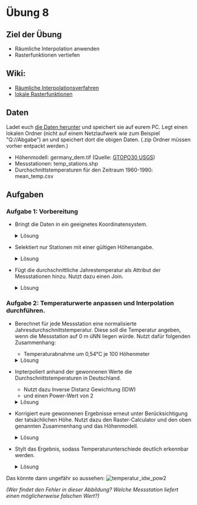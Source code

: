 # Übung 8
## Ziel der Übung
* Räumliche Interpolation anwenden
* Rasterfunktionen vertiefen

## Wiki:
* [Räumliche Interpolationsverfahren](/exercise_8/qgis-Räumliche-Interpolationsverfahren)
* [lokale Rasterfunktionen](/exercise_6/qgis-Konvertierung)


## Daten
Ladet euch [die Daten herunter](https://courses.gistools.geog.uni-heidelberg.de/giscience/gis-einfuehrung/-/raw/master/exercise_08/exercise_08_data.zip) und speichert sie auf eurem PC. Legt einen lokalen Ordner (nicht auf einem Netzlaufwerk wie zum Beispiel "Q://Abgabe") an und speichert dort die obigen Daten. (.zip Ordner müssen vorher entpackt werden.)
* Höhenmodell: germany_dem.tif (Quelle: [GTOPO30 USGS](https://www.usgs.gov/centers/eros/science/usgs-eros-archive-digital-elevation-global-30-arc-second-elevation-gtopo30?qt-science_center_objects=0#qt-science_center_objects))
* Messstationen: temp_stations.shp
* Durchschnittstemperaturen für den Zeitraum 1960-1990: mean_temp.csv

## Aufgaben
### Aufgabe 1: Vorbereitung
* Bringt die Daten in ein geeignetes Koordinatensystem.

  <details>
  <summary>Lösung</summary>
    <br/>
    <ul>
    <li>
    `germany_dem` -> Funktion <b>Warp (Reproject)</b>, Ziel-KBS "EPSG: 32632 - WGS 84 / UTM zone 32N"
    <li>
     `temp_stations` -> Funktion "Reproject layer", Ziel-KBS "EPSG: 32632 - WGS 84 / UTM zone 32N"
     </ul>
    <br/><br/>

  </details>

* Selektiert nur Stationen mit einer gültigen Höhenangabe.
  <details>
  <summary>Lösung</summary>
  <br/>
    <ul>
      <li>
      Untersuche Attributtabelle des `temp_stations`-Layers; Höhenangabe in der "ELEV"-Spalte -> NoData-Value ist -999 (Wert in Deutschland nicht möglich).
      <li> Entfernen der Stationen mit dieser Höhenangabe, z.B. über <i>Select features using an expression</i> in der Attributtabelle oder Funktion <b>Select by expression</b>
    jeweils mit Ausdruck '"ELEV" = -999'. Anschließend den Layer mit <i>Toggle Editing</i> in den Bearbeitungsmodus bringen und dann <i>delete selected layers</i>. Alternativ
    kann auch die Filterfunktion des Layers genutzt werden mit Rechtsklick auf den Layer -> Filter -> Ausdruck '"ELEV" != -999'.
    </ul>
    <br/><br/>

  </details>

* Fügt die durchschnittliche Jahrestemperatur als Attribut der Messstationen hinzu. Nutzt dazu einen Join.

  <details>
  <summary>Lösung</summary>
    <br/>
    <ul>
    <li>
    Übereinstimmende Felder: "TEMP_STA_1" von `temp_stations` und "STATION_ID" von `mean_temp`. Allerdings ist "TEMP_STA_1" als Zahl (Integer) und "STATION_ID" als Text (String) abgespeichert.
    Mögliche Lösung: Erstelle ein neues Feld in z.B. dem `temp_stations`-Layer mit der Funktion <b>Field calculator</b>. Dort als result field type "Text (string)" auswählen
    und als Ausdruck nur '"TEMP_STA_1"' eingeben (Name des neuen Feldes z.B. "ID").
    <li>
    Funktion <b>Join attributes by field value</b>, Inputlayer `temp_stations`
    Table field "ID", Inputlayer 2 `mean_temp` Table field "STATION_ID", optional bei <i>Layer 2 fields to copy</i> die Spalte "YEAR" auswählen, da es die einzige ist, die wir weiterhin brauchen
     </ul>
    <br/><br/>

  </details>

### Aufgabe 2: Temperaturwerte anpassen und Interpolation durchführen.
* Berechnet für jede Messstation eine normalisierte Jahresdurchschnittstemperatur. Diese soll die Temperatur angeben, wenn die Messstation auf 0 m üNN liegen würde. Nutzt dafür folgenden Zusammenhang:
  * Temperaturabnahme um 0,54°C je 100 Höhenmeter

  <details>
  <summary>Lösung</summary>
    <br/>
    <ul>
    <li>
    Beachte, dass die "YEAR"-Spalte im Textformat vorliegt und nicht für die Interpolationgenutzt werden kann bevor der Datentyp geändert wurde.
    <li>
    Da für diese Aufgabe sowieso noch eine Umrechnung stattfindet, bei der der Datentyp automatisch angepasst werden kann, ist das nicht unbedingt nötig. Falls doch gwünscht,
    kann hierfür wieder die Funktion <b>field calculator</b> genutzt werden. Das result field sollte diesmal "decimal number (real)" genutzt werden und als Ausdruck nur "YEAR".
    Ansonsten erfolgt die Normalisierung der Temperaturwerte auch über den "field calculator" mit dem Ausdruck '"YEAR" + ("ELEV" / 100 * 0.54)'.

     </ul>
    <br/><br/>

  </details>

* Inpterpoliert anhand der gewonnenen Werte die Durchschnittstemperaturen in Deutschland.
  * Nutzt dazu Inverse Distanz Gewichtung (IDW)
  * und einen Power-Wert von 2

  <details>
  <summary>Lösung</summary>
    <br/>
    <ul>
    <li>
    Für die Interpolation sollte die Funktion <b>IDW Interpolation</b> genutzt werden. Hier den bearbeiteten "temp_stations"-Layer als Inputlayer und als <i>Interpolation attribute</i>
    das zuvor berechnete Feld mit der normalisierten Temperatur. Anschließendauf das grüne Plus drücken. Beim Extent rechts <i>calculate from layer</i> auswählen
    und den bearbeiteten "temp_stations"-Layer nutzen. Anschließend muss noch die <i>Pixel size X</i> angepasst werden (<i>Pixel size Y</i>) wird automatisch mit angepasst.
    Wir empfehlen eine <i>pixel size X</i> von 1000 (in diesem Fall Metern).

     </ul>
    <br/><br/>

  </details>

* Korrigiert eure gewonnenen Ergebnisse erneut unter Berücksichtigung der tatsächlichen Höhe. Nutzt dazu den Raster-Calculator und den oben genannten Zusammenhang und das Höhenmodell.

  <details>
  <summary>Lösung</summary>
    <br/>
    <ul>
    <li>
    Nach der Ausführung der Interpolation muss nun wieder die Höheninformation in das Ergebnis einfließen. Dafür wird der <b>Raster-Calculator</b> genutzt.
    Folgender Ausruck sollte genutzt werden: '"Interpolated@1" -  ( "germany_dem_eprojected@1"/100 * 0.54)'.

     </ul>
    <br/><br/>

  </details>

* Stylt das Ergebnis, sodass Temperaturunterschiede deutlich erkennbar werden.


  <details>
  <summary>Lösung</summary>
    <br/>
    <ul>
    <li>
    Das Styling kann unter Properties->Symbology
    unter <i>singleband pseudocolor</i> angepasst werden.

     </ul>
    <br/><br/>

  </details>

Das könnte dann ungefähr so aussehen:
![temperatur_idw_pow2](https://courses.gistools.geog.uni-heidelberg.de/giscience/gis-einfuehrung/-/raw/master/exercise_08/temperatur_idw_pow2.PNG)

*(Wer findet den Fehler in dieser Abbildung? Welche Messstation liefert einen möglicherweise falschen Wert?)*
